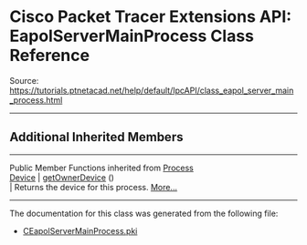 # Cisco Packet Tracer Extensions API: EapolServerMainProcess Class Reference

Source: https://tutorials.ptnetacad.net/help/default/IpcAPI/class_eapol_server_main_process.html

---

##  Additional Inherited Members  
  
---  
Public Member Functions inherited from [Process](class_process.html)  
[Device](class_device.html) | [getOwnerDevice](class_process.html#a9cc34f553b0325e0f4074301fd36b77b) ()  
| Returns the device for this process. [More...](class_process.html#a9cc34f553b0325e0f4074301fd36b77b)  
  
  
* * *

The documentation for this class was generated from the following file:

  * [CEapolServerMainProcess.pki](_c_eapol_server_main_process_8pki.html)


